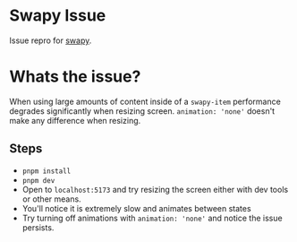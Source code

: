 # Swapy Issue
Issue repro for [swapy](https://swapy.tahazsh.com/).

# Whats the issue?

When using large amounts of content inside of a `swapy-item` performance degrades significantly when resizing screen. `animation: 'none'` doesn't make any difference when resizing.

## Steps

- `pnpm install`
- `pnpm dev`
- Open to `localhost:5173` and try resizing the screen either with dev tools or other means.
- You'll notice it is extremely slow and animates between states
- Try turning off animations with `animation: 'none'` and notice the issue persists.
